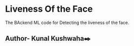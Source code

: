 # Liveness Of the Face
The BAckend ML code for Detecting the liveness of the face.<br>
## Author- Kunal Kushwaha✒️
